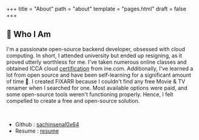 +++
title = "About"
path = "about"
template = "pages.html"
draft = false
+++
<br>

## 👤 Who I Am

I'm a passionate open-source backend developer, obsessed with cloud computing. In short, I attended university but ended up resigning, as it proved utterly worthless for me. I've taken numerous online classes and obtained ICCA cloud [certification](https://certs.ine.com/7bb6bdb9-d509-4ab9-a46a-0143271d89b6) from ine.com. Additionally, I've learned a lot from open source and have been self-learning for a significant amount of time 📖. I created FIXARR because I couldn't find any free Movie & TV renamer when I searched for one. Most available options were paid, and some open-source tools weren't functioning properly. Hence, I felt compelled to create a free and open-source solution.

<br>

- Github : [sachinsenal0x64](https://github.com/sachinsenal0x64)
- Resume : [resume](https://index.401658.xyz/api/raw/?path=/Sachin-Senal-Resume-V3.pdf)
